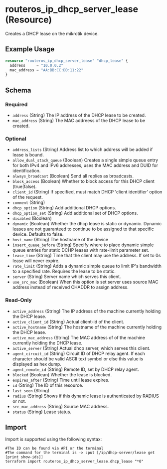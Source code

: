 # routeros_ip_dhcp_server_lease (Resource)
Creates a DHCP lease on the mikrotik device.

## Example Usage
```terraform
resource "routeros_ip_dhcp_server_lease" "dhcp_lease" {
  address     = "10.0.0.2"
  mac_address = "AA:BB:CC:DD:11:22"
}
```

<!-- schema generated by tfplugindocs -->
## Schema

### Required

- `address` (String) The IP address of the DHCP lease to be created.
- `mac_address` (String) The MAC addreess of the DHCP lease to be created.

### Optional

- `address_lists` (String) Address list to which address will be added if lease is bound.
- `allow_dual_stack_queue` (Boolean) Creates a single simple queue entry for both IPv4 and IPv6 addresses, uses the MAC address and DUID for identification.
- `always_broadcast` (Boolean) Send all replies as broadcasts.
- `block_access` (Boolean) Whether to block access for this DHCP client (true|false).
- `client_id` (String) If specified, must match DHCP 'client identifier' option of the request.
- `comment` (String)
- `dhcp_option` (String) Add additional DHCP options.
- `dhcp_option_set` (String) Add additional set of DHCP options.
- `disabled` (Boolean)
- `dynamic` (Boolean) Whether the dhcp lease is static or dynamic. Dynamic leases are not guaranteed to continue to be assigned to that specific device. Defaults to false.
- `host_name` (String) The hostname of the device
- `insert_queue_before` (String) Specify where to place dynamic simple queue entries for static DCHP leases with rate-limit parameter set.
- `lease_time` (String) Time that the client may use the address. If set to 0s lease will never expire.
- `rate_limit` (String) Adds a dynamic simple queue to limit IP's bandwidth to a specified rate. Requires the lease to be static.
- `server` (String) Server name which serves this client.
- `use_src_mac` (Boolean) When this option is set server uses source MAC address instead of received CHADDR to assign address.

### Read-Only

- `active_address` (String) The IP address of the machine currently holding the DHCP lease.
- `active_client_id` (String) Actual client-id of the client.
- `active_hostname` (String) The hostname of the machine currently holding the DHCP lease.
- `active_mac_address` (String) The MAC address of of the machine currently holding the DHCP lease.
- `active_server` (String) Actual dhcp server, which serves this client.
- `agent_circuit_id` (String) Circuit ID of DHCP relay agent. If each character should be valid ASCII text symbol or else this value is displayed as hex dump.
- `agent_remote_id` (String) Remote ID, set by DHCP relay agent.
- `blocked` (Boolean) Whether the lease is blocked.
- `expires_after` (String) Time until lease expires.
- `id` (String) The ID of this resource.
- `last_seen` (String)
- `radius` (String) Shows if this dynamic lease is authenticated by RADIUS or not.
- `src_mac_address` (String) Source MAC address.
- `status` (String) Lease status.

## Import
Import is supported using the following syntax:
```shell
#The ID can be found via API or the terminal
#The command for the terminal is -> :put [/ip/dhcp-server/lease get [print show-ids]]
terraform import routeros_ip_dhcp_server_lease.dhcp_lease "*0"
```
